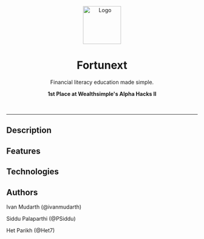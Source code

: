 <p align="center">
  <a href="https://github.com/ivanmudarth/Fortunext">
    <img src="https://user-images.githubusercontent.com/33183884/133151990-6898b3df-17eb-4e39-9326-6869873c5fc3.png" alt="Logo" width="100" height="100">
  </a>

  <h1 align="center">Fortunext</h1>
  
  <p align="center">
    Financial literacy education made simple.
  </p>
  <p align="center">
  <strong> 1st Place at Wealthsimple's Alpha Hacks II </strong>
  </p>
</p>

</br>

***

## Description

## Features

## Technologies

## Authors

Ivan Mudarth (@ivanmudarth)

Siddu Palaparthi (@PSiddu)

Het Parikh (@Het7)
